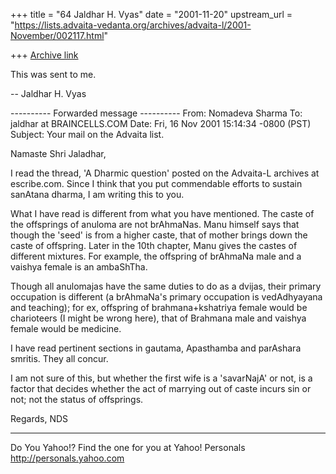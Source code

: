 +++
title = "64 Jaldhar H. Vyas"
date = "2001-11-20"
upstream_url = "https://lists.advaita-vedanta.org/archives/advaita-l/2001-November/002117.html"

+++
[Archive link](https://lists.advaita-vedanta.org/archives/advaita-l/2001-November/002117.html)

This was sent to me.

--
Jaldhar H. Vyas <jaldhar at braincells.com>

---------- Forwarded message ----------
From: Nomadeva Sharma <nomadeva at yahoo.com>
To: jaldhar at BRAINCELLS.COM
Date: Fri, 16 Nov 2001 15:14:34 -0800 (PST)
Subject: Your mail on the Advaita list.

Namaste Shri Jaladhar,

I read the thread, 'A Dharmic question' posted on the
Advaita-L archives at escribe.com. Since I think that
you put commendable efforts to sustain sanAtana
dharma, I am writing this to you.

What I have read is different from what you have
mentioned. The caste of the offsprings of anuloma are
not brAhmaNas. Manu himself says that though the
'seed' is from a higher caste, that of mother brings
down the caste of offspring. Later in the 10th
chapter, Manu gives the castes of different mixtures.
For example, the offspring of brAhmaNa male and a
vaishya female is an ambaShTha.

Though all anulomajas have the same duties to do as a
dvijas, their primary occupation is different (a
brAhmaNa's primary occupation is vedAdhyayana and
teaching); for ex, offspring of brahmana+kshatriya
female would be charioteers (I might be wrong here),
that of Brahmana male and vaishya female would be
medicine.

I have read pertinent sections in gautama, Apasthamba
and parAshara smritis. They all concur.

I am not sure of this, but whether the first wife is a
'savarNajA' or not, is a factor that decides whether
the act of marrying out of caste incurs sin or not;
not the status of offsprings.

Regards,
NDS

__________________________________________________
Do You Yahoo!?
Find the one for you at Yahoo! Personals
http://personals.yahoo.com

